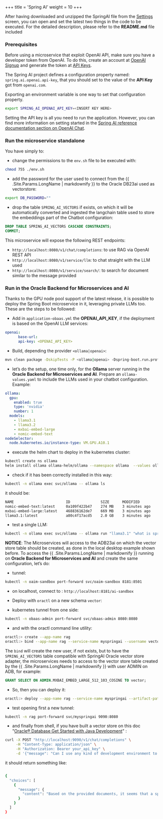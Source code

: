 +++
title = 'Spring AI'
weight = 10
+++

After having downloaded and unzipped the SpringAI file from the [Settings](/oaim-sandbox/sandbox/configuration/settings) screen, you can open and set the latest two things in the code to be executed. For the detailed description, please refer to the **README.md** file included

### Prerequisites
Before using a microservice that exploit OpenAI API, make sure you have a developer token from OpenAI. To do this, create an account at [OpenAI Signup](https://platform.openai.com/signup) and generate the token at [API Keys](https://platform.openai.com/account/api-keys).


The Spring AI project defines a configuration property named: `spring.ai.openai.api-key`, that you should set to the value of the **API Key** got from `openai.com`.

Exporting an environment variable is one way to set that configuration property.

```bash
export SPRING_AI_OPENAI_API_KEY=<INSERT KEY HERE>
```

Setting the API key is all you need to run the application. However, you can find more information on setting started in the [Spring AI reference documentation section on OpenAI Chat](https://docs.spring.io/spring-ai/reference/api/clients/openai-chat.html).

### Run the microservice standalone

You have simply to:

* change the permissions to the `env.sh` file to be executed with: 

```bash
chmod 755 ./env.sh
```

* add the password for the user used to connect from the {{ .Site.Params.LongName | markdownify }} to the Oracle DB23ai used as vectorstore: 

```bash
export DB_PASSWORD=""
```

* drop the table `SPRING_AI_VECTORS` if exists, on which it will be automatically converted and ingested the langchain table used to store the embeddings part of the Chatbot configuration:

```sql
DROP TABLE SPRING_AI_VECTORS CASCADE CONSTRAINTS;
COMMIT;
```

This microservice will expose the following REST endpoints:

* `http://localhost:8080/v1/chat/completions`: to use RAG via OpenAI REST API
* `http://localhost:8080/v1/service/llm`: to chat straight with the LLM used
* `http://localhost:8080/v1/service/search/`: to search for document similar to the message provided

### Run in the Oracle Backend for Microservices and AI

Thanks to the GPU node pool support of the latest release, it is possible to deploy the Spring Boot microservice in it, leveraging private LLMs too. These are the steps to be followed:

* Add in `application-obaas.yml` the **OPENAI_API_KEY**, if the deployment is based on the OpenAI LLM services:

```yaml
openai:
      base-url: 
      api-key: <OPENAI_API_KEY>
```

* Build, depending the provider `<ollama|openai>`:

```bash
mvn clean package -DskipTests -P <ollama|openai> -Dspring-boot.run.profiles=obaas
```

* let’s do the setup, one time only, for the **Ollama** server running in the **Oracle Backend for Microservices and AI**. Prepare an `ollama-values.yaml` to include the LLMs used in your chatbot configuration. Example:

```yaml
ollama:
  gpu:
    enabled: true
    type: 'nvidia'
    number: 1
  models:
    - llama3.1
    - llama3.2
    - mxbai-embed-large
    - nomic-embed-text
nodeSelector:
  node.kubernetes.io/instance-type: VM.GPU.A10.1
```

* execute the helm chart to deploy in the kubernetes cluster:

```bash
kubectl create ns ollama
helm install ollama ollama-helm/ollama --namespace ollama  --values ollama-values.yaml
```

* check if it has been correctly installed in this way:

```bash
kubectl -n ollama exec svc/ollama -- ollama ls
```

it should be:


```bash
NAME                        ID              SIZE      MODIFIED      
nomic-embed-text:latest     0a109f422b47    274 MB    3 minutes ago    
mxbai-embed-large:latest    468836162de7    669 MB    3 minutes ago    
llama3.1:latest             a80c4f17acd5    2.0 GB    3 minutes ago
```

* test a single LLM:

```bash
kubectl -n ollama exec svc/ollama -- ollama run "llama3.1" "what is spring boot?"
```

**NOTICE**: The Microservices will access to the ADB23ai on which the vector store table should be created, as done in the local desktop example shown before. To access the {{ .Site.Params.LongName | markdownify }} running on **Oracle Backend for Microservices and AI** and create the same configuration, let’s do:

* tunnel:

```bash
kubectl -n oaim-sandbox port-forward svc/oaim-sandbox 8181:8501
```

* on localhost, connect to : `http://localhost:8181/ai-sandbox`

* Deploy with `oractl` on a new schema `vector`:

* kubernetes tunnel from one side:

```bash
kubectl -n obaas-admin port-forward svc/obaas-admin 8080:8080
```

* and with the oractl command line utility:

```bash
oractl:> create --app-name rag 
oractl:> bind --app-name rag --service-name myspringai --username vector
```

The `bind` will create the new user, if not exists, but to have the `SPRING_AI_VECTORS` table compatible with SpringAI Oracle vector store adapter, the microservices needs to access to the vector store table created by the {{ .Site.Params.LongName | markdownify }} with user ADMIN on ADB, for example:

```sql
GRANT SELECT ON ADMIN.MXBAI_EMBED_LARGE_512_103_COSINE TO vector;
```

* So, then you can deploy it:

```bash
oractl:> deploy --app-name rag --service-name myspringai --artifact-path <ProjectDir>/target/myspringai-0.0.1-SNAPSHOT.jar --image-version 0.0.1 --java-version ghcr.io/oracle/graalvm-native-image-obaas:21 --service-profile obaas
```

* test opening first a new tunnel:

```bash
kubectl -n rag port-forward svc/myspringai 9090:8080
```

* and finally from shell, if you have built a vector store on this doc "[Oracle® Database
Get Started with Java Development](https://docs.oracle.com/en/database/oracle/oracle-database/23/tdpjd/get-started-java-development.pdf)" :

```bash
curl -X POST "http://localhost:9090/v1/chat/completions" \
     -H "Content-Type: application/json" \
     -H "Authorization: Bearer your_api_key" \
     -d '{"message": "Can I use any kind of development environment to run the example?"}' | jq .
```

it should return something like:

```bash

{
  "choices": [
    {
      "message": {
        "content": "Based on the provided documents, it seems that a specific development environment (IDE) is recommended for running the example.\n\nIn document \"67D5C08DF7F7480F\", it states: \"This guide uses IntelliJ Idea community version to create and update the files for this application.\" (page 17)\n\nHowever, there is no information in the provided documents that explicitly prohibits using other development environments. In fact, one of the articles mentions \"Application. Use these instructions as a reference.\" without specifying any particular IDE.\n\nTherefore, while it appears that IntelliJ Idea community version is recommended, I couldn't find any definitive statement ruling out the use of other development environments entirely.\n\nIf you'd like to run the example with a different environment, it might be worth investigating further or consulting additional resources. Sorry if this answer isn't more conclusive!"
      }
    }
  ]
}
```